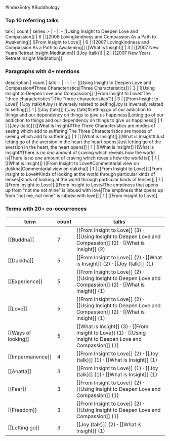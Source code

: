 #IndexEntry #Buddhology

### Top 10 referring talks
talk | count | series
:- | - |: -
[[Using Insight to Deepen Love and Compassion]] | 6 | [[2008 Lovingkindness and Compassion As a Path to Awakening]]
[[From Insight to Love]] | 6 | [[2007 Lovingkindness and Compassion As a Path to Awakening]]
[[What is Insight]] | 3 | [[2007 New Years Retreat Insight Meditation]]
[[Joy (talk)]] | 2 | [[2007 New Years Retreat Insight Meditation]]

### Paragraphs with 4+ mentions
description | count | talk
:- | : - | :-
[[Using Insight to Deepen Love and Compassion#Three Characteristics\|Three Characteristics]] | 3 | [[Using Insight to Deepen Love and Compassion]]
[[From Insight to Love#The "three characteristics"\|The "three characteristics"]] | 3 | [[From Insight to Love]]
[[Joy (talk)#Joy is inversely related to selfing\|Joy is inversely related to selfing]] | 1 | [[Joy (talk)]]
[[Joy (talk)#Letting go of our addiction to things and our dependency on things to give us happiness\|Letting go of our addiction to things and our dependency on things to give us happiness]] | 1 | [[Joy (talk)]]
[[What is Insight#The Three Characteristics are modes of seeing which add to suffering\|The Three Characteristics are modes of seeing which add to suffering]] | 1 | [[What is Insight]]
[[What is Insight#Just letting go of the aversion in the heart the heart opens\|Just letting go of the aversion in the heart, the heart opens]] | 1 | [[What is Insight]]
[[What is Insight#There is no _one_ amount of craving which reveals how the world is\|There is no _one_ amount of craving which reveals how the world is]] | 1 | [[What is Insight]]
[[From Insight to Love#Commentarial view on dukkha\|Commentarial view on dukkha]] | 1 | [[From Insight to Love]]
[[From Insight to Love#Kinds of looking at the world through particular kinds of lenses\|Kinds of looking at the world through particular kinds of lenses]] | 1 | [[From Insight to Love]]
[[From Insight to Love#The emptiness that opens up from "not me not mine" is inbued with love\|The emptiness that opens up from "not me, not mine" is inbued with love]] | 1 | [[From Insight to Love]]

### Terms with 20+ co-occurrences
term | count | talks
-|-|-
[[Buddha]] | 7 | <span class="counts">[[From Insight to Love]] (3) · [[Using Insight to Deepen Love and Compassion]] (2) · [[What is Insight]] (2)</span> 
[[Dukkha]] | 5 | <span class="counts">[[From Insight to Love]] (2) · [[What is Insight]] (2) · [[Joy (talk)]] (1)</span> 
[[Experience]] | 5 | <span class="counts">[[From Insight to Love]] (2) · [[Using Insight to Deepen Love and Compassion]] (2) · [[What is Insight]] (1)</span> 
[[Love]] | 5 | <span class="counts">[[From Insight to Love]] (2) · [[Using Insight to Deepen Love and Compassion]] (2) · [[What is Insight]] (1)</span> 
[[Ways of looking]] | 5 | <span class="counts">[[What is Insight]] (3) · [[From Insight to Love]] (1) · [[Using Insight to Deepen Love and Compassion]] (1)</span> 
[[Impermanence]] | 4 | <span class="counts">[[From Insight to Love]] (2) · [[Joy (talk)]] (1) · [[What is Insight]] (1)</span> 
[[Anatta]] | 3 | <span class="counts">[[From Insight to Love]] (1) · [[Joy (talk)]] (1) · [[What is Insight]] (1)</span> 
[[Fear]] | 3 | <span class="counts">[[From Insight to Love]] (2) · [[Using Insight to Deepen Love and Compassion]] (1)</span> 
[[Freedom]] | 3 | <span class="counts">[[From Insight to Love]] (2) · [[Using Insight to Deepen Love and Compassion]] (1)</span> 
[[Letting go]] | 3 | <span class="counts">[[Joy (talk)]] (2) · [[What is Insight]] (1)</span> 

